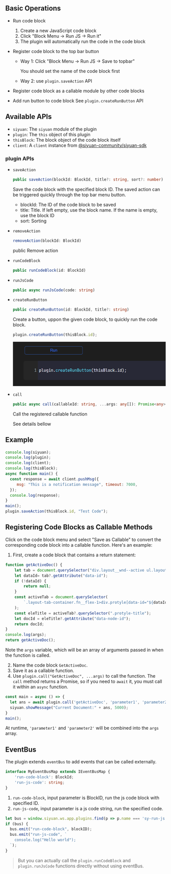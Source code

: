 
## Basic Operations

- Run code block
  1. Create a new JavaScript code block
  2. Click "Block Menu -> Run JS -> Run it"
  3. The plugin will automatically run the code in the code block
- Register code block to the top bar button

  - Way 1: Click "Block Menu -> Run JS -> Save to topbar"

    You should set the name of the code block first

  - Way 2: use `plugin.saveAction` API

- Register code block as a callable module by other code blocks

- Add run button to code block
  See `plugin.createRunButton` API

## Available APIs

- `siyuan`: The `siyuan` module of the plugin
- `plugin`: The `this` object of this plugin
- `thisBlock`: The block object of the code block itself
- `client`: A `client` instance from [@siyuan-community/siyuan-sdk](https://github.com/siyuan-community/siyuan-sdk/tree/main/node)

### plugin APIs

- `saveAction`

  ```ts
  public saveAction(blockId: BlockId, title?: string, sort?: number)
  ```

  Save the code block with the specified block ID. The saved action can be triggered quickly through the top bar menu button.

    - blockId: The ID of the code block to be saved
    - title: Title. If left empty, use the block name. If the name is empty, use the block ID
    - sort: Sorting

- `removeAction`

  ```ts
  removeAction(blockId: BlockId)
  ```

  public Remove action

- `runCodeBlock`

  ```ts
  public runCodeBlock(id: BlockId)
  ```

- `runJsCode`

  ```ts
  public async runJsCode(code: string)
  ```


- `createRunButton`

  ```ts
  public createRunButton(id: BlockId, title?: string)
  ```

  Create a button, uppon the given code block, to quickly run the code block.

  ```js
  plugin.createRunButton(thisBlock.id);
  ```

  ![CreateRunButton](asset/createRunButton.png)

- `call`

  ```ts
  public async call(callableId: string, ...args: any[]): Promise<any>
  ```

  Call the registered callable function

  See details bellow

## Example

```js
console.log(siyuan);
console.log(plugin);
console.log(client);
console.log(thisBlock);
async function main() {
  const response = await client.pushMsg({
     msg: "This is a notification message", timeout: 7000,
  });
  console.log(response);
}
main();
plugin.saveAction(thisBlock.id, "Test Code");
```

## Registering Code Blocks as Callable Methods

Click on the code block menu and select "Save as Callable" to convert the corresponding code block into a callable function. Here's an example:

1. First, create a code block that contains a return statement:

```js
function getActiveDoc() {
    let tab = document.querySelector("div.layout__wnd--active ul.layout-tab-bar>li.item--focus");
    let dataId= tab?.getAttribute("data-id");
    if (!dataId) {
        return null;
    }
    const activeTab = document.querySelector(
        `.layout-tab-container.fn__flex-1>div.protyle[data-id="${dataId}"]`
    );
    const eleTitle = activeTab?.querySelector(".protyle-title");
    let docId = eleTitle?.getAttribute("data-node-id");
    return docId;
}
console.log(args);
return getActiveDoc();
```

Note the `args` variable, which will be an array of arguments passed in when the function is called.

2. Name the code block `GetActiveDoc`.
3. Save it as a callable function.
4. Use `plugin.call("GetActiveDoc", ...args)` to call the function. The `call` method returns a Promise, so if you need to `await` it, you must call it within an `async` function.

```js
const main = async () => {
  let ans = await plugin.call('getActiveDoc', 'parameter1', 'parameter2');
  siyuan.showMessage("Current Document:" + ans, 5000);
}
main();
```

At runtime, `'parameter1'` and `'parameter2'` will be combined into the `args` array.

## EventBus

The plugin extends `eventBus` to add events that can be called externally.

```ts
interface MyEventBusMap extends IEventBusMap {
    'run-code-block': BlockId;
    'run-js-code': string;
}
```

1. `run-code-block`, input parameter is BlockID, run the js code block with specified ID.
2. `run-js-code`, input parameter is a js code string, run the specified code.

```ts
let bus = window.siyuan.ws.app.plugins.find(p => p.name === 'sy-run-js')?.eventBus;
if (bus) {
  bus.emit("run-code-block", blockID);
  bus.emit("run-js-code", `
    console.log("Hello world");
  `);
}
```

> But you can actually call the `plugin.runCodeBlock` and `plugin.runJsCode` functions directly without using eventBus.
